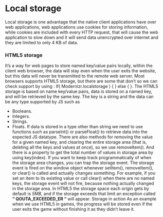 # Local storage
Local storage is one advantage that the native client applications have over web applications, web applications use cookies for storing information, while cookies are included with every HTTP request, that will cause the web application to slow down and it will send data unencrypted over internet and they are limited to only 4 KB of data.
### HTML5 storage
It’s a way for web pages to store named key/value pairs locally, within the client web browser, the data will stay even when the user exits the website, but this data will never be transmitted to the remote web server.
Most browsers supports HTML5 storage, but there are some that don’t so we can check support by using :
If( Modernizr.localstorage ) {
} else {
}.
The HTML5 storage is based on name key/value pairs, data is stored on a named key, and will be retrieved by the same key.
The key is a string and the data can be any type supported by JS such as 
* Booleans.
* Integers.
* Strings.
* Floats.
If data is stored in a type other than string we need to use functions such as parseInt() or parseFloat() to retrieve data into the expected JS datatype.
There are also methods for removing the value for a given named key, and clearing the entire storage area (that is, deleting all the keys and values at once), so we use removeItem().
And there is a property to get the total number of values in storage area by using key(index).
If you want to keep track programmatically of when the storage area changes, you can trap the storage event. The storage event is fired on the window object whenever setItem(), removeItem(), or clear() is called and actually changes something. For example, if you set an item to its existing value or call clear() when there are no named keys, the storage event will not fire, because nothing actually changed in the storage area.
In HTML5 the storage space each origin gets by default is *5MB*, and if the storage exceeds that limit an exception called **“ QOUTA_EXCEEDED_ER “** will appear.
Storage in action
As an example when we use HTML5 in games, the progress will be stored even if the user exits the game without finishing it as they didn’t leave it.
